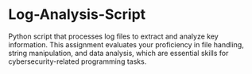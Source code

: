 # Log-Analysis-Script
Python script that processes log files to extract and analyze key information. This assignment evaluates your proficiency in file handling, string manipulation, and data analysis, which are essential skills for cybersecurity-related programming tasks.
